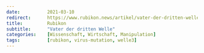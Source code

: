 ```yaml
---
date:          2021-03-10
redirect:      https://www.rubikon.news/artikel/vater-der-dritten-welle
title:         Rubikon
subtitle:      "Vater der dritten Welle"
categories:    [Wissenschaft, Wirtschaft, Manipulation]
tags:          [rubikon, virus-mutation, welle3]
---
```

